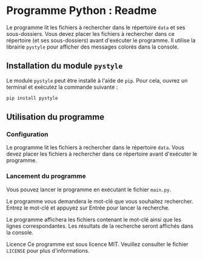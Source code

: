 # Programme Python : Readme

Le programme lit les fichiers à rechercher dans le répertoire `data` et ses sous-dossiers. Vous devez placer les fichiers à rechercher dans ce répertoire (et ses sous-dossiers) avant d'exécuter le programme. Il utilise la librairie `pystyle` pour afficher des messages colorés dans la console.

## Installation du module `pystyle`

Le module `pystyle` peut être installé à l'aide de `pip`. Pour cela, ouvrez un terminal et exécutez la commande suivante :

```bash
pip install pystyle
```

## Utilisation du programme

### Configuration

Le programme lit les fichiers à rechercher dans le répertoire `data`. Vous devez placer les fichiers à rechercher dans ce répertoire avant d'exécuter le programme.

### Lancement du programme

Vous pouvez lancer le programme en exécutant le fichier `main.py`.

Le programme vous demandera le mot-clé que vous souhaitez rechercher. Entrez le mot-clé et appuyez sur Entrée pour lancer la recherche.

Le programme affichera les fichiers contenant le mot-clé ainsi que les lignes correspondantes. Les résultats de la recherche seront affichés dans la console.

Licence
Ce programme est sous licence MIT. Veuillez consulter le fichier `LICENSE` pour plus d'informations.